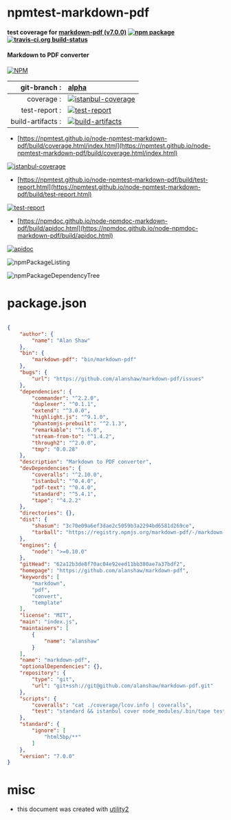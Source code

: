 # npmtest-markdown-pdf

#### test coverage for  [markdown-pdf (v7.0.0)](https://github.com/alanshaw/markdown-pdf)  [![npm package](https://img.shields.io/npm/v/npmtest-markdown-pdf.svg?style=flat-square)](https://www.npmjs.org/package/npmtest-markdown-pdf) [![travis-ci.org build-status](https://api.travis-ci.org/npmtest/node-npmtest-markdown-pdf.svg)](https://travis-ci.org/npmtest/node-npmtest-markdown-pdf)

#### Markdown to PDF converter

[![NPM](https://nodei.co/npm/markdown-pdf.png?downloads=true&downloadRank=true&stars=true)](https://www.npmjs.com/package/markdown-pdf)

| git-branch : | [alpha](https://github.com/npmtest/node-npmtest-markdown-pdf/tree/alpha)|
|--:|:--|
| coverage : | [![istanbul-coverage](https://npmtest.github.io/node-npmtest-markdown-pdf/build/coverage.badge.svg)](https://npmtest.github.io/node-npmtest-markdown-pdf/build/coverage.html/index.html)|
| test-report : | [![test-report](https://npmtest.github.io/node-npmtest-markdown-pdf/build/test-report.badge.svg)](https://npmtest.github.io/node-npmtest-markdown-pdf/build/test-report.html)|
| build-artifacts : | [![build-artifacts](https://npmtest.github.io/node-npmtest-markdown-pdf/glyphicons_144_folder_open.png)](https://github.com/npmtest/node-npmtest-markdown-pdf/tree/gh-pages/build)|

- [https://npmtest.github.io/node-npmtest-markdown-pdf/build/coverage.html/index.html](https://npmtest.github.io/node-npmtest-markdown-pdf/build/coverage.html/index.html)

[![istanbul-coverage](https://npmtest.github.io/node-npmtest-markdown-pdf/build/screenCapture.buildCi.browser.%252Ftmp%252Fbuild%252Fcoverage.lib.html.png)](https://npmtest.github.io/node-npmtest-markdown-pdf/build/coverage.html/index.html)

- [https://npmtest.github.io/node-npmtest-markdown-pdf/build/test-report.html](https://npmtest.github.io/node-npmtest-markdown-pdf/build/test-report.html)

[![test-report](https://npmtest.github.io/node-npmtest-markdown-pdf/build/screenCapture.buildCi.browser.%252Ftmp%252Fbuild%252Ftest-report.html.png)](https://npmtest.github.io/node-npmtest-markdown-pdf/build/test-report.html)

- [https://npmdoc.github.io/node-npmdoc-markdown-pdf/build/apidoc.html](https://npmdoc.github.io/node-npmdoc-markdown-pdf/build/apidoc.html)

[![apidoc](https://npmdoc.github.io/node-npmdoc-markdown-pdf/build/screenCapture.buildCi.browser.%252Ftmp%252Fbuild%252Fapidoc.html.png)](https://npmdoc.github.io/node-npmdoc-markdown-pdf/build/apidoc.html)

![npmPackageListing](https://npmtest.github.io/node-npmtest-markdown-pdf/build/screenCapture.npmPackageListing.svg)

![npmPackageDependencyTree](https://npmtest.github.io/node-npmtest-markdown-pdf/build/screenCapture.npmPackageDependencyTree.svg)



# package.json

```json

{
    "author": {
        "name": "Alan Shaw"
    },
    "bin": {
        "markdown-pdf": "bin/markdown-pdf"
    },
    "bugs": {
        "url": "https://github.com/alanshaw/markdown-pdf/issues"
    },
    "dependencies": {
        "commander": "^2.2.0",
        "duplexer": "^0.1.1",
        "extend": "^3.0.0",
        "highlight.js": "^9.1.0",
        "phantomjs-prebuilt": "^2.1.3",
        "remarkable": "^1.6.0",
        "stream-from-to": "^1.4.2",
        "through2": "^2.0.0",
        "tmp": "0.0.28"
    },
    "description": "Markdown to PDF converter",
    "devDependencies": {
        "coveralls": "^2.10.0",
        "istanbul": "^0.4.0",
        "pdf-text": "^0.4.0",
        "standard": "^5.4.1",
        "tape": "^4.2.2"
    },
    "directories": {},
    "dist": {
        "shasum": "3c70e09a6ef3dae2c5059b3a2294bd6581d269ce",
        "tarball": "https://registry.npmjs.org/markdown-pdf/-/markdown-pdf-7.0.0.tgz"
    },
    "engines": {
        "node": ">=0.10.0"
    },
    "gitHead": "62a12b3de8f70ac04e92eed11bb380ae7a37bdf2",
    "homepage": "https://github.com/alanshaw/markdown-pdf",
    "keywords": [
        "markdown",
        "pdf",
        "convert",
        "template"
    ],
    "license": "MIT",
    "main": "index.js",
    "maintainers": [
        {
            "name": "alanshaw"
        }
    ],
    "name": "markdown-pdf",
    "optionalDependencies": {},
    "repository": {
        "type": "git",
        "url": "git+ssh://git@github.com/alanshaw/markdown-pdf.git"
    },
    "scripts": {
        "coveralls": "cat ./coverage/lcov.info | coveralls",
        "test": "standard && istanbul cover node_modules/.bin/tape test/*.js"
    },
    "standard": {
        "ignore": [
            "html5bp/**"
        ]
    },
    "version": "7.0.0"
}
```



# misc
- this document was created with [utility2](https://github.com/kaizhu256/node-utility2)
